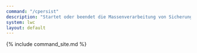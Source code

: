 ```yaml
---
command: "/cpersist"
description: "Startet oder beendet die Massenverarbeitung von Sicherungen, z.B. zum Sichern mehrerer Kisten."
system: lwc
layout: default
---
```

{% include command_site.md %}
